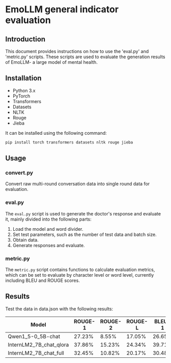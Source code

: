 # EmoLLM general indicator evaluation

## Introduction

This document provides instructions on how to use the 'eval.py' and 'metric.py' scripts. These scripts are used to evaluate the generation results of EmoLLM- a large model of mental health.

## Installation

- Python 3.x
- PyTorch
- Transformers
- Datasets
- NLTK
- Rouge
- Jieba

It can be installed using the following command:

```bash
pip install torch transformers datasets nltk rouge jieba
```

## Usage

### convert.py

Convert raw multi-round conversation data into single round data for evaluation.

### eval.py

The `eval.py` script is used to generate the doctor's response and evaluate it, mainly divided into the following parts:

1. Load the model and word divider.
2. Set test parameters, such as the number of test data and batch size.
3. Obtain data.
4. Generate responses and evaluate.

### metric.py

The `metric.py` script contains functions to calculate evaluation metrics, which can be set to evaluate by character level or word level, currently including BLEU and ROUGE scores.

## Results

Test the data in data.json with the following results:

| Model    | ROUGE-1 | ROUGE-2 | ROUGE-L | BLEU-1  | BLEU-2  | BLEU-3  | BLEU-4  |
|----------|---------|---------|---------|---------|---------|---------|---------|
| Qwen1_5-0_5B-chat | 27.23%  | 8.55%   | 17.05%  | 26.65%  | 13.11%  | 7.19%   | 4.05%   |
| InternLM2_7B_chat_qlora | 37.86%  | 15.23%   | 24.34%  | 39.71%  | 22.66%  | 14.26%   | 9.21%   |
| InternLM2_7B_chat_full  | 32.45%  | 10.82%   | 20.17%  | 30.48%  | 15.67%  | 8.84%   | 5.02%   |
